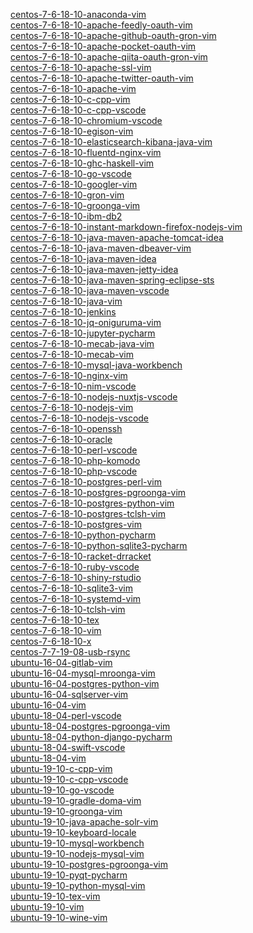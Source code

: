 [centos-7-6-18-10-anaconda-vim](https://github.com/ukijumotahaneniarukenia/script-env/blob/master/centos-7-6-18-10-anaconda-vim/env-env.md) </br>
[centos-7-6-18-10-apache-feedly-oauth-vim](https://github.com/ukijumotahaneniarukenia/script-env/blob/master/centos-7-6-18-10-apache-feedly-oauth-vim/env-env.md) </br>
[centos-7-6-18-10-apache-github-oauth-gron-vim](https://github.com/ukijumotahaneniarukenia/script-env/blob/master/centos-7-6-18-10-apache-github-oauth-gron-vim/env-env.md) </br>
[centos-7-6-18-10-apache-pocket-oauth-vim](https://github.com/ukijumotahaneniarukenia/script-env/blob/master/centos-7-6-18-10-apache-pocket-oauth-vim/env-env.md) </br>
[centos-7-6-18-10-apache-qiita-oauth-gron-vim](https://github.com/ukijumotahaneniarukenia/script-env/blob/master/centos-7-6-18-10-apache-qiita-oauth-gron-vim/env-env.md) </br>
[centos-7-6-18-10-apache-ssl-vim](https://github.com/ukijumotahaneniarukenia/script-env/blob/master/centos-7-6-18-10-apache-ssl-vim/env-env.md) </br>
[centos-7-6-18-10-apache-twitter-oauth-vim](https://github.com/ukijumotahaneniarukenia/script-env/blob/master/centos-7-6-18-10-apache-twitter-oauth-vim/env-env.md) </br>
[centos-7-6-18-10-apache-vim](https://github.com/ukijumotahaneniarukenia/script-env/blob/master/centos-7-6-18-10-apache-vim/env-env.md) </br>
[centos-7-6-18-10-c-cpp-vim](https://github.com/ukijumotahaneniarukenia/script-env/blob/master/centos-7-6-18-10-c-cpp-vim/env-env.md) </br>
[centos-7-6-18-10-c-cpp-vscode](https://github.com/ukijumotahaneniarukenia/script-env/blob/master/centos-7-6-18-10-c-cpp-vscode/env-env.md) </br>
[centos-7-6-18-10-chromium-vscode](https://github.com/ukijumotahaneniarukenia/script-env/blob/master/centos-7-6-18-10-chromium-vscode/env-env.md) </br>
[centos-7-6-18-10-egison-vim](https://github.com/ukijumotahaneniarukenia/script-env/blob/master/centos-7-6-18-10-egison-vim/env-env.md) </br>
[centos-7-6-18-10-elasticsearch-kibana-java-vim](https://github.com/ukijumotahaneniarukenia/script-env/blob/master/centos-7-6-18-10-elasticsearch-kibana-java-vim/env-env.md) </br>
[centos-7-6-18-10-fluentd-nginx-vim](https://github.com/ukijumotahaneniarukenia/script-env/blob/master/centos-7-6-18-10-fluentd-nginx-vim/env-env.md) </br>
[centos-7-6-18-10-ghc-haskell-vim](https://github.com/ukijumotahaneniarukenia/script-env/blob/master/centos-7-6-18-10-ghc-haskell-vim/env-env.md) </br>
[centos-7-6-18-10-go-vscode](https://github.com/ukijumotahaneniarukenia/script-env/blob/master/centos-7-6-18-10-go-vscode/env-env.md) </br>
[centos-7-6-18-10-googler-vim](https://github.com/ukijumotahaneniarukenia/script-env/blob/master/centos-7-6-18-10-googler-vim/env-env.md) </br>
[centos-7-6-18-10-gron-vim](https://github.com/ukijumotahaneniarukenia/script-env/blob/master/centos-7-6-18-10-gron-vim/env-env.md) </br>
[centos-7-6-18-10-groonga-vim](https://github.com/ukijumotahaneniarukenia/script-env/blob/master/centos-7-6-18-10-groonga-vim/env-env.md) </br>
[centos-7-6-18-10-ibm-db2](https://github.com/ukijumotahaneniarukenia/script-env/blob/master/centos-7-6-18-10-ibm-db2/env-env.md) </br>
[centos-7-6-18-10-instant-markdown-firefox-nodejs-vim](https://github.com/ukijumotahaneniarukenia/script-env/blob/master/centos-7-6-18-10-instant-markdown-firefox-nodejs-vim/env-env.md) </br>
[centos-7-6-18-10-java-maven-apache-tomcat-idea](https://github.com/ukijumotahaneniarukenia/script-env/blob/master/centos-7-6-18-10-java-maven-apache-tomcat-idea/env-env.md) </br>
[centos-7-6-18-10-java-maven-dbeaver-vim](https://github.com/ukijumotahaneniarukenia/script-env/blob/master/centos-7-6-18-10-java-maven-dbeaver-vim/env-env.md) </br>
[centos-7-6-18-10-java-maven-idea](https://github.com/ukijumotahaneniarukenia/script-env/blob/master/centos-7-6-18-10-java-maven-idea/env-env.md) </br>
[centos-7-6-18-10-java-maven-jetty-idea](https://github.com/ukijumotahaneniarukenia/script-env/blob/master/centos-7-6-18-10-java-maven-jetty-idea/env-env.md) </br>
[centos-7-6-18-10-java-maven-spring-eclipse-sts](https://github.com/ukijumotahaneniarukenia/script-env/blob/master/centos-7-6-18-10-java-maven-spring-eclipse-sts/env-env.md) </br>
[centos-7-6-18-10-java-maven-vscode](https://github.com/ukijumotahaneniarukenia/script-env/blob/master/centos-7-6-18-10-java-maven-vscode/env-env.md) </br>
[centos-7-6-18-10-java-vim](https://github.com/ukijumotahaneniarukenia/script-env/blob/master/centos-7-6-18-10-java-vim/env-env.md) </br>
[centos-7-6-18-10-jenkins](https://github.com/ukijumotahaneniarukenia/script-env/blob/master/centos-7-6-18-10-jenkins/env-env.md) </br>
[centos-7-6-18-10-jq-oniguruma-vim](https://github.com/ukijumotahaneniarukenia/script-env/blob/master/centos-7-6-18-10-jq-oniguruma-vim/env-env.md) </br>
[centos-7-6-18-10-jupyter-pycharm](https://github.com/ukijumotahaneniarukenia/script-env/blob/master/centos-7-6-18-10-jupyter-pycharm/env-env.md) </br>
[centos-7-6-18-10-mecab-java-vim](https://github.com/ukijumotahaneniarukenia/script-env/blob/master/centos-7-6-18-10-mecab-java-vim/env-env.md) </br>
[centos-7-6-18-10-mecab-vim](https://github.com/ukijumotahaneniarukenia/script-env/blob/master/centos-7-6-18-10-mecab-vim/env-env.md) </br>
[centos-7-6-18-10-mysql-java-workbench](https://github.com/ukijumotahaneniarukenia/script-env/blob/master/centos-7-6-18-10-mysql-java-workbench/env-env.md) </br>
[centos-7-6-18-10-nginx-vim](https://github.com/ukijumotahaneniarukenia/script-env/blob/master/centos-7-6-18-10-nginx-vim/env-env.md) </br>
[centos-7-6-18-10-nim-vscode](https://github.com/ukijumotahaneniarukenia/script-env/blob/master/centos-7-6-18-10-nim-vscode/env-env.md) </br>
[centos-7-6-18-10-nodejs-nuxtjs-vscode](https://github.com/ukijumotahaneniarukenia/script-env/blob/master/centos-7-6-18-10-nodejs-nuxtjs-vscode/env-env.md) </br>
[centos-7-6-18-10-nodejs-vim](https://github.com/ukijumotahaneniarukenia/script-env/blob/master/centos-7-6-18-10-nodejs-vim/env-env.md) </br>
[centos-7-6-18-10-nodejs-vscode](https://github.com/ukijumotahaneniarukenia/script-env/blob/master/centos-7-6-18-10-nodejs-vscode/env-env.md) </br>
[centos-7-6-18-10-openssh](https://github.com/ukijumotahaneniarukenia/script-env/blob/master/centos-7-6-18-10-openssh/env-env.md) </br>
[centos-7-6-18-10-oracle](https://github.com/ukijumotahaneniarukenia/script-env/blob/master/centos-7-6-18-10-oracle/env-env.md) </br>
[centos-7-6-18-10-perl-vscode](https://github.com/ukijumotahaneniarukenia/script-env/blob/master/centos-7-6-18-10-perl-vscode/env-env.md) </br>
[centos-7-6-18-10-php-komodo](https://github.com/ukijumotahaneniarukenia/script-env/blob/master/centos-7-6-18-10-php-komodo/env-env.md) </br>
[centos-7-6-18-10-php-vscode](https://github.com/ukijumotahaneniarukenia/script-env/blob/master/centos-7-6-18-10-php-vscode/env-env.md) </br>
[centos-7-6-18-10-postgres-perl-vim](https://github.com/ukijumotahaneniarukenia/script-env/blob/master/centos-7-6-18-10-postgres-perl-vim/env-env.md) </br>
[centos-7-6-18-10-postgres-pgroonga-vim](https://github.com/ukijumotahaneniarukenia/script-env/blob/master/centos-7-6-18-10-postgres-pgroonga-vim/env-env.md) </br>
[centos-7-6-18-10-postgres-python-vim](https://github.com/ukijumotahaneniarukenia/script-env/blob/master/centos-7-6-18-10-postgres-python-vim/env-env.md) </br>
[centos-7-6-18-10-postgres-tclsh-vim](https://github.com/ukijumotahaneniarukenia/script-env/blob/master/centos-7-6-18-10-postgres-tclsh-vim/env-env.md) </br>
[centos-7-6-18-10-postgres-vim](https://github.com/ukijumotahaneniarukenia/script-env/blob/master/centos-7-6-18-10-postgres-vim/env-env.md) </br>
[centos-7-6-18-10-python-pycharm](https://github.com/ukijumotahaneniarukenia/script-env/blob/master/centos-7-6-18-10-python-pycharm/env-env.md) </br>
[centos-7-6-18-10-python-sqlite3-pycharm](https://github.com/ukijumotahaneniarukenia/script-env/blob/master/centos-7-6-18-10-python-sqlite3-pycharm/env-env.md) </br>
[centos-7-6-18-10-racket-drracket](https://github.com/ukijumotahaneniarukenia/script-env/blob/master/centos-7-6-18-10-racket-drracket/env-env.md) </br>
[centos-7-6-18-10-ruby-vscode](https://github.com/ukijumotahaneniarukenia/script-env/blob/master/centos-7-6-18-10-ruby-vscode/env-env.md) </br>
[centos-7-6-18-10-shiny-rstudio](https://github.com/ukijumotahaneniarukenia/script-env/blob/master/centos-7-6-18-10-shiny-rstudio/env-env.md) </br>
[centos-7-6-18-10-sqlite3-vim](https://github.com/ukijumotahaneniarukenia/script-env/blob/master/centos-7-6-18-10-sqlite3-vim/env-env.md) </br>
[centos-7-6-18-10-systemd-vim](https://github.com/ukijumotahaneniarukenia/script-env/blob/master/centos-7-6-18-10-systemd-vim/env-env.md) </br>
[centos-7-6-18-10-tclsh-vim](https://github.com/ukijumotahaneniarukenia/script-env/blob/master/centos-7-6-18-10-tclsh-vim/env-env.md) </br>
[centos-7-6-18-10-tex](https://github.com/ukijumotahaneniarukenia/script-env/blob/master/centos-7-6-18-10-tex/env-env.md) </br>
[centos-7-6-18-10-vim](https://github.com/ukijumotahaneniarukenia/script-env/blob/master/centos-7-6-18-10-vim/env-env.md) </br>
[centos-7-6-18-10-x](https://github.com/ukijumotahaneniarukenia/script-env/blob/master/centos-7-6-18-10-x/env-env.md) </br>
[centos-7-7-19-08-usb-rsync](https://github.com/ukijumotahaneniarukenia/script-env/blob/master/centos-7-7-19-08-usb-rsync/env-env.md) </br>
[ubuntu-16-04-gitlab-vim](https://github.com/ukijumotahaneniarukenia/script-env/blob/master/ubuntu-16-04-gitlab-vim/env-env.md) </br>
[ubuntu-16-04-mysql-mroonga-vim](https://github.com/ukijumotahaneniarukenia/script-env/blob/master/ubuntu-16-04-mysql-mroonga-vim/env-env.md) </br>
[ubuntu-16-04-postgres-python-vim](https://github.com/ukijumotahaneniarukenia/script-env/blob/master/ubuntu-16-04-postgres-python-vim/env-env.md) </br>
[ubuntu-16-04-sqlserver-vim](https://github.com/ukijumotahaneniarukenia/script-env/blob/master/ubuntu-16-04-sqlserver-vim/env-env.md) </br>
[ubuntu-16-04-vim](https://github.com/ukijumotahaneniarukenia/script-env/blob/master/ubuntu-16-04-vim/env-env.md) </br>
[ubuntu-18-04-perl-vscode](https://github.com/ukijumotahaneniarukenia/script-env/blob/master/ubuntu-18-04-perl-vscode/env-env.md) </br>
[ubuntu-18-04-postgres-pgroonga-vim](https://github.com/ukijumotahaneniarukenia/script-env/blob/master/ubuntu-18-04-postgres-pgroonga-vim/env-env.md) </br>
[ubuntu-18-04-python-django-pycharm](https://github.com/ukijumotahaneniarukenia/script-env/blob/master/ubuntu-18-04-python-django-pycharm/env-env.md) </br>
[ubuntu-18-04-swift-vscode](https://github.com/ukijumotahaneniarukenia/script-env/blob/master/ubuntu-18-04-swift-vscode/env-env.md) </br>
[ubuntu-18-04-vim](https://github.com/ukijumotahaneniarukenia/script-env/blob/master/ubuntu-18-04-vim/env-env.md) </br>
[ubuntu-19-10-c-cpp-vim](https://github.com/ukijumotahaneniarukenia/script-env/blob/master/ubuntu-19-10-c-cpp-vim/env-env.md) </br>
[ubuntu-19-10-c-cpp-vscode](https://github.com/ukijumotahaneniarukenia/script-env/blob/master/ubuntu-19-10-c-cpp-vscode/env-env.md) </br>
[ubuntu-19-10-go-vscode](https://github.com/ukijumotahaneniarukenia/script-env/blob/master/ubuntu-19-10-go-vscode/env-env.md) </br>
[ubuntu-19-10-gradle-doma-vim](https://github.com/ukijumotahaneniarukenia/script-env/blob/master/ubuntu-19-10-gradle-doma-vim/env-env.md) </br>
[ubuntu-19-10-groonga-vim](https://github.com/ukijumotahaneniarukenia/script-env/blob/master/ubuntu-19-10-groonga-vim/env-env.md) </br>
[ubuntu-19-10-java-apache-solr-vim](https://github.com/ukijumotahaneniarukenia/script-env/blob/master/ubuntu-19-10-java-apache-solr-vim/env-env.md) </br>
[ubuntu-19-10-keyboard-locale](https://github.com/ukijumotahaneniarukenia/script-env/blob/master/ubuntu-19-10-keyboard-locale/env-env.md) </br>
[ubuntu-19-10-mysql-workbench](https://github.com/ukijumotahaneniarukenia/script-env/blob/master/ubuntu-19-10-mysql-workbench/env-env.md) </br>
[ubuntu-19-10-nodejs-mysql-vim](https://github.com/ukijumotahaneniarukenia/script-env/blob/master/ubuntu-19-10-nodejs-mysql-vim/env-env.md) </br>
[ubuntu-19-10-postgres-pgroonga-vim](https://github.com/ukijumotahaneniarukenia/script-env/blob/master/ubuntu-19-10-postgres-pgroonga-vim/env-env.md) </br>
[ubuntu-19-10-pyqt-pycharm](https://github.com/ukijumotahaneniarukenia/script-env/blob/master/ubuntu-19-10-pyqt-pycharm/env-env.md) </br>
[ubuntu-19-10-python-mysql-vim](https://github.com/ukijumotahaneniarukenia/script-env/blob/master/ubuntu-19-10-python-mysql-vim/env-env.md) </br>
[ubuntu-19-10-tex-vim](https://github.com/ukijumotahaneniarukenia/script-env/blob/master/ubuntu-19-10-tex-vim/env-env.md) </br>
[ubuntu-19-10-vim](https://github.com/ukijumotahaneniarukenia/script-env/blob/master/ubuntu-19-10-vim/env-env.md) </br>
[ubuntu-19-10-wine-vim](https://github.com/ukijumotahaneniarukenia/script-env/blob/master/ubuntu-19-10-wine-vim/env-env.md) </br>
